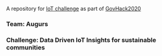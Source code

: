 A repository for [IoT challenge](https://hackerspace.govhack.org/challenges/data_driven_iot_insights_for_sustainable_communities) as part of [GovHack2020](https://hackerspace.govhack.org/)  
### Team: Augurs  
### Challenge: Data Driven IoT Insights for sustainable communities
